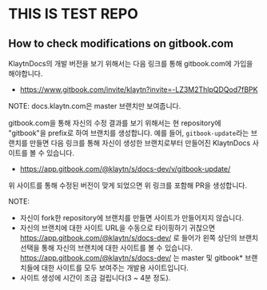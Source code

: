 # THIS IS TEST REPO
## How to check modifications on gitbook.com

KlaytnDocs의 개발 버전을 보기 위해서는 다음 링크를 통해 gitbook.com에 가입을
해야합니다.

* https://www.gitbook.com/invite/klaytn?invite=-LZ3M2ThlpQDQod7fBPK

NOTE: docs.klaytn.com은 master 브랜치만 보여줍니다.

gitbook.com을 통해 자신의 수정 결과를 보기 위해서는 현 repository에 "gitbook"을
prefix로 하여 브랜치를 생성합니다.  예를 들어, `gitbook-update`라는 브랜치를
만들면 다음 링크를 통해 자신이 생성한 브랜치로부터 만들어진 KlaytnDocs
사이트를 볼 수 있습니다.

* https://app.gitbook.com/@klaytn/s/docs-dev/v/gitbook-update/

위 사이트를 통해 수정된 버전이 맞게 되었으면 위 링크를 포함해 PR을 생성합니다.

NOTE:
* 자신이 fork한 repository에 브랜치를 만들면 사이트가 만들어지지 않습니다.
* 자신의 브랜치에 대한 사이트 URL을 수동으로 타이핑하기 귀찮으면
  https://app.gitbook.com/@klaytn/s/docs-dev/ 로 들어가 왼쪽 상단의 브랜치 선택을 통해
  자신의 브랜치에 대한 사이트를 볼 수 있습니다.
  https://app.gitbook.com/@klaytn/s/docs-dev/ 는 master 및 gitbook\* 브랜치들에 대한
  사이트를 모두 보여주는 개발용 사이트입니다.
* 사이트 생성에 시간이 조금 걸립니다(3 ~ 4분 정도).
